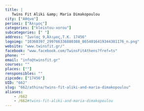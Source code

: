 ```yaml
---
title: |
   Twins Fit Aliki &amp; Maria Dimakopoulou
city: ["Αθήνα"]
perioxi: ["Άλιμος"]
categories: ["kleistou-xorou"]
subcategories: [" "]
address: "Ιωνίας 9,Άλιμος,Τ.Κ. 17456"
logoimg: "10360397_299766336880388_8654016419344381176_n.png"
website: "www.twinsfit.gr/"
facebook: "www.facebook.com/TwinsFitAthens?fref=ts"
phone: ""
email: "info@twinsfit.gr"
courses: ""
places: [""]
rensponsibles: ""
zipcode: ["17456"]
UID: "662"
slug: "662/athina/twins-fit-aliki-and-maria-dimakopoulou"
aliases:
    - /662
    - /662#twins-fit-aliki-and-maria-dimakopoulou
---
```


